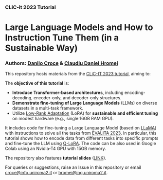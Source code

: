 ### CLiC-it 2023 Tutorial

# Large Language Models and How to Instruction Tune Them (in a Sustainable Way)

### **Authors**: [Danilo Croce](https://scholar.google.it/citations?user=dXewdYAAAAAJ&hl=it) & [Claudiu Daniel Hromei](https://scholar.google.it/citations?user=YQRKKFoAAAAJ&hl=it)

This repository hosts materials from the [CLiC-IT 2023 tutorial](https://clic2023.ilc.cnr.it/tutorial/), aiming to:

The **objective of this tutorial** is:

* **Introduce Transformer-based architectures**, including encoding-decoding, encoder-only, and decoder-only structures.
* **Demonstrate fine-tuning of Large Language Models** (LLMs) on diverse datasets in a multi-task framework.
* Utilize [Low-Rank Adaptation](https://arxiv.org/abs/2106.09685) (LoRA) for **sustainable and efficient tuning** on modest hardware (e.g., single 16GB RAM GPU).

It includes code for fine-tuning a Large Language Model (based on [LLaMA](https://ai.meta.com/blog/large-language-model-llama-meta-ai/)) with instructions to solve all the tasks from [EVALITA 2023](https://www.evalita.it/campaigns/evalita-2023/). 
In particular, this tutorial shows how to encode data from different tasks into specific prompts and fine-tune the LLM using [Q-LoRA](https://arxiv.org/abs/2305.14314). The code can be also used in Google Colab using an Nvidia-T4 GPU with 15GB memory.

The repository also features **tutorial slides** ([LINK](https://github.com/crux82/CLiC-it_2023_tutorial/blob/main/CLIC2023_tutorial.pdf)).

For queries or suggestions, raise an Issue in this repository or email  [croce@info.uniroma2.it](mailto:croce@info.uniroma2.it) or [hromei@ing.uniroma2.it](mailto:hromei@ing.uniroma2.it).